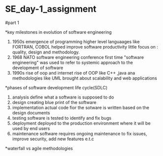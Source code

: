 # SE_day-1_assignment

#part 1

*key milestones in evolution of software engineering
1. 1950s emergence of programming
   higher level languaages like FORTRAN, COBOL helped improve software productivity
   little focus on : quality, design and methodology.
2. 1968 NATO software engineering conference
   first time "software engineering" was used to refer to systemic approach to the development of software
3. 1990s rise of oop and internet
   rise of OOP like C++ ,java ana methodologies like UML
   brought about scalability and web applications

*phases of software development life cycle(SDLC)
1. analysis
   define what a software is supposed to do
2. design
   creating blue print of the  software
3. implementation
   actual code fior the sotware is written based on the design documents
4. testing
   software is tested to identify and fix bugs
5. deployment
   deployed to the production environment where it will be used by end users
6. maintenance
   software requires ongoing maintenance to fix issues, improve security, add new features e.t.c

*waterfall vs agile methodologies

